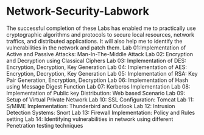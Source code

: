 # Network-Security-Labwork
The successful completion of these Labs has enabled me to practically use cryptographic algorithms and protocols to secure local resources, network traffics, and distributed applications. It will also help me to identify the vulnerabilities in the network and patch them.
Lab 01:Implementation of Active and Passive Attacks: Man-In-The-Middle Attack
Lab 02:	Encryption and Decryption using Classical Ciphers
Lab 03:	Implementation of DES: Encryption, Decryption, Key Generation
Lab 04:	Implementation of AES: Encryption, Decryption, Key Generation 
Lab 05:	Implementation of RSA: Key Pair Generation, Encryption, Decryption
Lab 06:	Implementation of Hash using Message Digest Function
Lab 07:	Kerberos Implementation 
Lab 08:	Implementation of Public key Distribution: Web based Scenario
Lab 09:	Setup of Virtual Private Network
Lab 10:	SSL Configuration: Tomcat
Lab 11:	S/MIME Implementation: Thunderbird and Outlook
Lab 12:	Intrusion Detection Systems: Snort
Lab 13:	Firewall Implementation: Policy and Rules setting
Lab 14:	Identifying vulnerabilities in network using different Penetration testing techniques 
